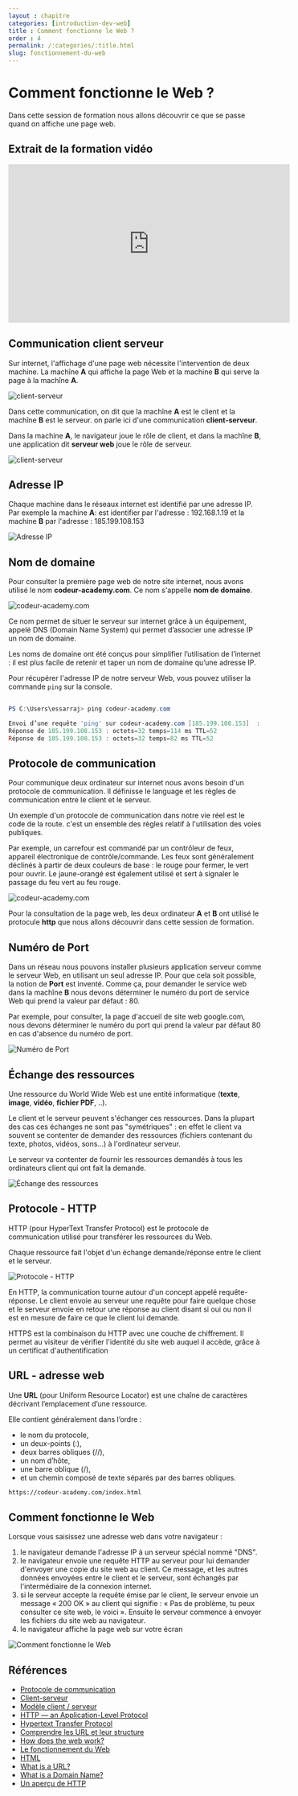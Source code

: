 ```yaml
---
layout : chapitre
categories: [introduction-dev-web]
title : Comment fonctionne le Web ?
order : 4
permalink: /:categories/:title.html
slug: fonctionnement-du-web
---
```

# Comment fonctionne le Web ?

<!-- 
 Description de HTTP : https://developer.mozilla.org/fr/docs/Learn/Common_questions/What_is_a_web_server
 -->

<!-- note -->

Dans cette session de formation nous allons découvrir ce que se passe quand on affiche une page web.


## Extrait de la formation vidéo
<div class="video-container">
<iframe width="560" height="315" src="https://www.youtube.com/embed/Wstlw76yq1E" title="YouTube video player" frameborder="0" allow="accelerometer; autoplay; clipboard-write; encrypted-media; gyroscope; picture-in-picture" allowfullscreen></iframe>
</div>


<!-- end note -->

## Communication client serveur

<!-- g layout : t 12-8  -->

<!-- note -->

Sur internet, l'affichage d'une page web nécessite l'intervention de deux machine. La machîne **A** qui affiche la page Web et la machine **B** qui serve la page à la machîne **A**.

<!-- end note -->

![client-serveur](../images/introduction-dev-web/fonctionnement-web/client-serveur.png)

<!-- note -->
 
Dans cette communication, on dit que la machîne **A** est le client et la machîne **B** est le serveur. on parle ici d'une communication **client-serveur**.

<!-- end note -->

<!-- new slide -->

<!-- g layout : t 12-8  -->

<!-- note -->

Dans la machine **A**, le navigateur joue le rôle de client, et dans la machîne **B**, une application dit **serveur web** joue le rôle de serveur.

<!-- end note -->

![client-serveur](../images/introduction-dev-web/fonctionnement-web/client-serveur-navigateur.png)

## Adresse IP

<!-- g layout : t 12-8  -->

<!-- note -->

Chaque machine dans le réseaux internet est identifié par une adresse IP.
Par exemple la machine **A**: est identifier par l'adresse : 192.168.1.19
et la machine **B** par l'adresse : 185.199.108.153

<!-- end note -->

![Adresse IP](../images/introduction-dev-web/fonctionnement-web/adresse-ip.png)

## Nom de domaine

<!-- g layout : t 12-8  -->

<!-- note -->

Pour consulter la première page web de notre site internet, nous avons utilisé le nom **codeur-academy.com**. Ce nom s'appelle **nom de domaine**.

<!-- end note -->

![codeur-academy.com](../images/introduction-dev-web/fonctionnement-web/nom-domaine-codeur-academy.png)

<!-- new slide -->

<!-- layout : Console  -->

<!-- note -->

Ce nom permet de situer le serveur sur internet grâce à un équipement, appelé DNS (Domain Name System) qui permet d’associer une adresse IP un nom de domaine. 

Les noms de domaine ont été conçus pour simplifier l’utilisation de l’internet : il est plus facile de retenir et taper un nom de domaine qu’une adresse IP.



Pour récupérer l'adresse IP de notre serveur Web, vous pouvez utiliser la commande `ping` sur la console.

<!-- end note -->

```powershell
 
PS C:\Users\essarraj> ping codeur-academy.com

Envoi d’une requête 'ping' sur codeur-academy.com [185.199.108.153]  :
Réponse de 185.199.108.153 : octets=32 temps=114 ms TTL=52
Réponse de 185.199.108.153 : octets=32 temps=82 ms TTL=52
```

## Protocole de communication

<!-- g layout : t 6-4 6-8  -->

<!-- note -->

Pour communique deux ordinateur sur internet nous avons besoin d'un protocole de communication. Il définisse le language et les règles de communication entre le client et le serveur.

<!-- end note -->

Un exemple d'un protocole de communication dans notre vie réel est le code de la route. c'est un ensemble des règles relatif à l'utilisation des voies publiques. 

<!-- note -->

Par exemple, un carrefour est commandé par un contrôleur de feux, appareil électronique de contrôle/commande. Les feux sont généralement déclinés à partir de deux couleurs de base : le rouge pour fermer, le vert pour ouvrir. Le jaune-orangé est également utilisé et sert à signaler le passage du feu vert au feu rouge.

<!-- end note -->

![codeur-academy.com](../images/introduction-dev-web/fonctionnement-web/un-carrefour-à-feuxtri-colores.jpg)

<!-- note -->

Pour la consultation de la page web, les deux ordinateur **A** et **B** ont utilisé le protocule **http** que nous allons découvrir dans cette session de formation.

<!-- end note -->

## Numéro de Port

<!-- g layout : t 12-8  -->

<!-- note -->

Dans un réseau nous pouvons installer plusieurs application serveur comme le serveur Web, en utilisant un seul adresse IP. Pour que cela soit possible, la notion de **Port** est inventé. Comme ça, pour demander le service web dans la machîne **B** nous devons déterminer le numéro du port de service Web qui prend la valeur par défaut : 80.

Par exemple, pour consulter, la page d'accueil de site web google.com, nous devons déterminer le numéro du port qui prend la valeur par défaut 80 en cas d'absence du numéro de port.

<!-- end note -->

![Numéro de Port](../images/introduction-dev-web/fonctionnement-web/numéro-port.png)


## Échange des ressources

<!-- g layout : t 6-5 6-8  -->

Une ressource du World Wide Web est une entité informatique (**texte**, **image**, **vidéo**, **fichier PDF**, ..).

<!-- note -->

Le client et le serveur peuvent s'échanger ces ressources. Dans la plupart des cas ces échanges ne sont pas "symétriques" : en effet le client va souvent se contenter de demander des ressources (fichiers contenant du texte, photos, vidéos, sons...) à l'ordinateur serveur. 

Le serveur va contenter de fournir les ressources demandés à tous les ordinateurs client qui ont fait la demande.

<!-- end note -->

![Échange des ressources](../images/introduction-dev-web/fonctionnement-web/ressources-web.png)

## Protocole - HTTP

<!-- g layout : t 6-1 6-6 12-3  -->



HTTP (pour HyperText Transfer Protocol) est le protocole de communication  utilisé pour transférer les ressources du Web. 

<!-- note -->

Chaque ressource fait l'objet d'un échange demande/réponse entre le client et le serveur. 

<!-- end note -->

![Protocole - HTTP](../images/introduction-dev-web/fonctionnement-web/protocole-http.png)

<!-- note -->

En HTTP, la communication tourne autour d'un concept appelé requête-réponse. Le client envoie au serveur une requête pour faire quelque chose et le serveur envoie en retour une réponse au client disant si oui ou non il 
est en mesure de faire ce que le client lui demande.

<!-- end note -->

HTTPS est la combinaison du HTTP avec une couche de chiffrement. Il permet au visiteur de vérifier l'identité du site web auquel il accède, grâce à un certificat d'authentification 


## URL - adresse web

<!-- g layout : t 12-3 12-2  -->


Une **URL** (pour Uniform Resource Locator) est une chaîne de caractères décrivant l’emplacement d’une ressource. 

<!-- note -->

Elle contient généralement dans l’ordre :

- le nom du protocole, 
- un deux-points (:), 
- deux barres obliques (//), 
- un nom d’hôte, 
- une barre oblique (/), 
- et un chemin composé de texte séparés par des barres obliques. 

<!-- end note -->

<!-- new zone -->

```html
https://codeur-academy.com/index.html
```

## Comment fonctionne le Web

<!-- g layout : t 12-9  -->

<!-- note -->

Lorsque vous saisissez une adresse web dans votre navigateur :

1. le navigateur demande l'adresse IP à un serveur spécial nommé "DNS".
2. le navigateur envoie une requête HTTP au serveur pour lui demander d'envoyer une copie du site web au client. Ce message, et les autres données envoyées entre le client et le serveur, sont échangés par l'intermédiaire de la connexion internet.
3. si le serveur accepte la requête émise par le client, le serveur envoie un message « 200 OK » au client qui signifie : « Pas de problème, tu peux consulter ce site web, le voici ». Ensuite le serveur commence à envoyer les fichiers du site web au navigateur.
4. le navigateur affiche la page web sur votre écran

<!-- end note -->

![Comment fonctionne le Web](../images/introduction-dev-web/fonctionnement-web/fonctionnement-web.png)


## Références 
- [Protocole de communication](https://fr.wikipedia.org/wiki/Protocole_de_communication)
- [Client-serveur](https://fr.wikipedia.org/wiki/Client-serveur)
- [Modèle client / serveur](http://nsinfo.yo.fr/snt_web_clsv.html)
- [HTTP — an Application-Level Protocol](https://dev.opera.com/articles/http-basic-introduction/)
- [Hypertext Transfer Protocol](https://fr.wikipedia.org/wiki/Hypertext_Transfer_Protocol)
- [Comprendre les URL et leur structure](https://developer.mozilla.org/fr/docs/Learn/Common_questions/What_is_a_URL)
- [How does the web work?](http://www.bbc.co.uk/webwise/guides/how-the-web-works)
- [Le fonctionnement du Web](https://developer.mozilla.org/fr/docs/Learn/Getting_started_with_the_web/How_the_Web_works)  
- [HTML](https://developer.mozilla.org/fr/docs/Glossary/HTML)
- [What is a URL?](https://developer.mozilla.org/en-US/docs/Learn/Common_questions/What_is_a_URL)
- [What is a Domain Name?](https://developer.mozilla.org/en-US/docs/Learn/Common_questions/What_is_a_domain_name)
- [Un aperçu de HTTP](https://developer.mozilla.org/fr/docs/Web/HTTP/Overview)